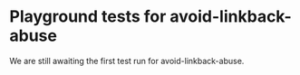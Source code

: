 # Playground tests for avoid-linkback-abuse
We are still awaiting the first test run for avoid-linkback-abuse.
